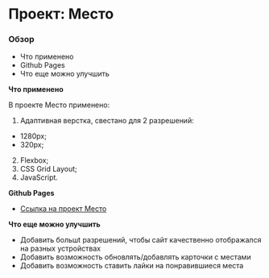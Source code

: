 # Проект: Место

### Обзор
* Что применено
* Github Pages
* Что еще можно улучшить

**Что применено**

В проекте Место применено:
1. Адаптивная верстка, cвестано для 2 разрешений:
  * 1280px;
  * 320px;
2. Flexbox;
3. CSS Grid Layout;
4. JavaScript.


**Github Pages**

* [Ссылка на проект Место](https://gilyazov-ranel.github.io/mesto/)

**Что еще можно улучшить**

* Добавить большt разрешений, чтобы сайт качественно отображался на разных устройствах
* Добавить возможность обновлять/добавлять карточки с местами
* Добавить возможность ставить лайки на понравившиеся места
